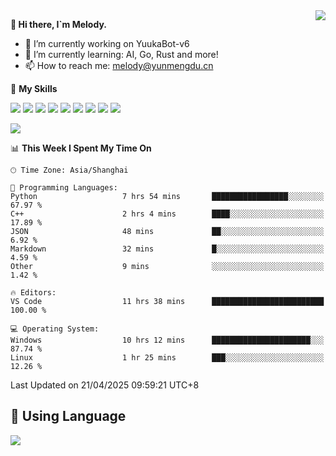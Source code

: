 <a href="#">
  <img align="right" src="https://github-readme-stats.vercel.app/api?username=melodyyuuka&count_private=true&show_icons=true" />
</a>

**👋 Hi there, I`m Melody.**

- 🔭 I’m currently working on YuukaBot-v6
- 🌱 I’m currently learning: AI, Go, Rust and more!
- 📫 How to reach me: melody@yunmengdu.cn

🌟 **My Skills** 

![](https://img.shields.io/badge/-Python-3e74a2?style=flat-square&logo=Python&logoColor=fff)
![](https://img.shields.io/badge/-Java-007396?style=flat-square&logo=OpenJDK&logoColor=fff)
![](https://img.shields.io/badge/-Node.js-339933?style=flat-square&logo=Node.js&logoColor=fff)
![](https://img.shields.io/badge/-Git-f05032?style=flat-square&logo=git&logoColor=fff)
![](https://img.shields.io/badge/-PostgreSQL-4169e1?style=flat-square&logo=PostgreSQL&logoColor=fff)
![](https://img.shields.io/badge/-Rust-000000?style=flat-square&logo=rust&logoColor=fff)
![](https://img.shields.io/badge/-VSCode-007acc?style=flat-square&logo=Visual-Studio-Code&logoColor=fff)
![](https://img.shields.io/badge/-FastAPI-009688?style=flat-square&logo=FastAPI&logoColor=fff)
![](https://img.shields.io/badge/-Linux-000000?style=flat-square&logo=Linux&logoColor=fff)


![](https://wakatime.com/badge/user/fa6dc0e2-47c5-4d2d-ae45-69fec6f2122c.svg)

<!--START_SECTION:waka-->
📊 **This Week I Spent My Time On** 

```text
🕑︎ Time Zone: Asia/Shanghai

💬 Programming Languages: 
Python                   7 hrs 54 mins       █████████████████░░░░░░░░   67.97 % 
C++                      2 hrs 4 mins        ████░░░░░░░░░░░░░░░░░░░░░   17.89 % 
JSON                     48 mins             ██░░░░░░░░░░░░░░░░░░░░░░░    6.92 % 
Markdown                 32 mins             █░░░░░░░░░░░░░░░░░░░░░░░░    4.59 % 
Other                    9 mins              ░░░░░░░░░░░░░░░░░░░░░░░░░    1.42 % 

🔥 Editors: 
VS Code                  11 hrs 38 mins      █████████████████████████   100.00 % 

💻 Operating System: 
Windows                  10 hrs 12 mins      ██████████████████████░░░   87.74 % 
Linux                    1 hr 25 mins        ███░░░░░░░░░░░░░░░░░░░░░░   12.26 % 
```


 Last Updated on 21/04/2025 09:59:21 UTC+8
<!--END_SECTION:waka-->

## 🥰 **Using Language**

![](https://github-readme-stats.vercel.app/api/wakatime?username=MelodyYuyuko&layout=compact&hide_border=true)
